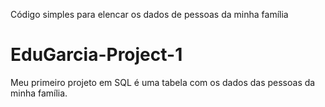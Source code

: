 Código simples para elencar os dados de pessoas da minha família
# EduGarcia-Project-1
Meu primeiro projeto em SQL é uma tabela com os dados das pessoas da minha família.
